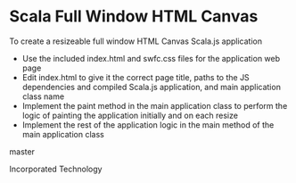 Scala Full Window HTML Canvas
=============================
To create a resizeable full window HTML Canvas Scala.js application
 * Use the included index.html and swfc.css files for the application web page
 * Edit index.html to give it the correct page title, paths to the JS dependencies and compiled Scala.js application, and main application class name
 * Implement the paint method in the main application class to perform the logic of painting the application initially and on each resize
 * Implement the rest of the application logic in the main method of the main application class


master




 Incorporated Technology

